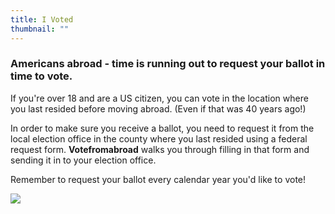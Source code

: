 ```yaml
---
title: I Voted
thumbnail: ""
---
```

### Americans abroad - time is running out to request your ballot in time to vote.

If you're over 18 and are a US citizen, you can vote in the location where you last resided before moving abroad. (Even if that was 40 years ago!) 

In order to make sure you receive a ballot, you need to request it from the local election office in the county where you last resided using a federal request form. **Votefromabroad** walks you through filling in that form and sending it in to your election office.

Remember to request your ballot every calendar year you'd like to vote! 

![](/images/uploads/istock-1256493510.jpg)